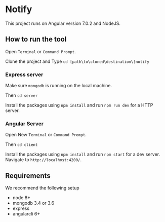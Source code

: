 # Notify

This project runs on Angular version 7.0.2 and NodeJS.

## How to run the tool

Open `Terminal` or `Command Prompt`.

Clone the project and Type `cd [path\to\cloned\destination\]notify`


### Express server

Make sure `mongodb` is running on the local machine.

Then `cd server`

Install the packages using `npm install` and run `npm run dev` for a HTTP server.


### Angular Server

Open New `Terminal` or `Command Prompt`.

Then `cd client`

Install the packages using `npm install` and run `npm start` for a dev server. Navigate to `http://localhost:4200/`.


## Requirements
We recommend the following setup
 - node 8+
 - mongodb 3.4 or 3.6
 - express
 - angularcli 6+

